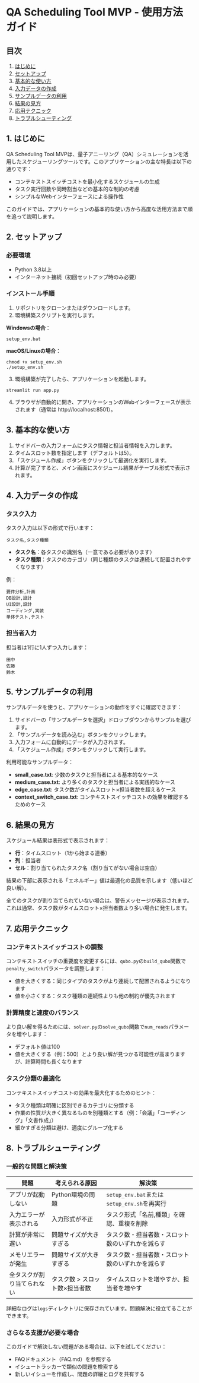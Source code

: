 # QA Scheduling Tool MVP - 使用方法ガイド

## 目次

1. [はじめに](#1-はじめに)
2. [セットアップ](#2-セットアップ)
3. [基本的な使い方](#3-基本的な使い方)
4. [入力データの作成](#4-入力データの作成)
5. [サンプルデータの利用](#5-サンプルデータの利用)
6. [結果の見方](#6-結果の見方)
7. [応用テクニック](#7-応用テクニック)
8. [トラブルシューティング](#8-トラブルシューティング)

## 1. はじめに

QA Scheduling Tool MVPは、量子アニーリング（QA）シミュレーションを活用したスケジューリングツールです。このアプリケーションの主な特長は以下の通りです：

- コンテキストスイッチコストを最小化するスケジュールの生成
- タスク実行回数や同時割当などの基本的な制約の考慮
- シンプルなWebインターフェースによる操作性

このガイドでは、アプリケーションの基本的な使い方から高度な活用方法まで順を追って説明します。

## 2. セットアップ

### 必要環境

- Python 3.8以上
- インターネット接続（初回セットアップ時のみ必要）

### インストール手順

1. リポジトリをクローンまたはダウンロードします。
2. 環境構築スクリプトを実行します。

**Windowsの場合**：
```
setup_env.bat
```

**macOS/Linuxの場合**：
```
chmod +x setup_env.sh
./setup_env.sh
```

3. 環境構築が完了したら、アプリケーションを起動します。
```
streamlit run app.py
```

4. ブラウザが自動的に開き、アプリケーションのWebインターフェースが表示されます（通常は http://localhost:8501）。

## 3. 基本的な使い方

1. サイドバーの入力フォームにタスク情報と担当者情報を入力します。
2. タイムスロット数を指定します（デフォルトは5）。
3. 「スケジュール作成」ボタンをクリックして最適化を実行します。
4. 計算が完了すると、メイン画面にスケジュール結果がテーブル形式で表示されます。

## 4. 入力データの作成

### タスク入力

タスク入力は以下の形式で行います：
```
タスク名,タスク種類
```

- **タスク名**：各タスクの識別名（一意である必要があります）
- **タスク種類**：タスクのカテゴリ（同じ種類のタスクは連続して配置されやすくなります）

例：
```
要件分析,計画
DB設計,設計
UI設計,設計
コーディング,実装
単体テスト,テスト
```

### 担当者入力

担当者は1行に1人ずつ入力します：
```
田中
佐藤
鈴木
```

## 5. サンプルデータの利用

サンプルデータを使うと、アプリケーションの動作をすぐに確認できます：

1. サイドバーの「サンプルデータを選択」ドロップダウンからサンプルを選びます。
2. 「サンプルデータを読み込む」ボタンをクリックします。
3. 入力フォームに自動的にデータが入力されます。
4. 「スケジュール作成」ボタンをクリックして実行します。

利用可能なサンプルデータ：
- **small_case.txt**: 少数のタスクと担当者による基本的なケース
- **medium_case.txt**: より多くのタスクと担当者による実践的なケース
- **edge_case.txt**: タスク数がタイムスロット×担当者数を超えるケース
- **context_switch_case.txt**: コンテキストスイッチコストの効果を確認するためのケース

## 6. 結果の見方

スケジュール結果は表形式で表示されます：
- **行**：タイムスロット（1から始まる連番）
- **列**：担当者
- **セル**：割り当てられたタスク名（割り当てがない場合は空白）

結果の下部に表示される「エネルギー」値は最適化の品質を示します（低いほど良い解）。

全てのタスクが割り当てられていない場合は、警告メッセージが表示されます。これは通常、タスク数がタイムスロット×担当者数より多い場合に発生します。

## 7. 応用テクニック

### コンテキストスイッチコストの調整

コンテキストスイッチの重要度を変更するには、`qubo.py`の`build_qubo`関数で`penalty_switch`パラメータを調整します：
- 値を大きくする：同じタイプのタスクがより連続して配置されるようになります
- 値を小さくする：タスク種類の連続性よりも他の制約が優先されます

### 計算精度と速度のバランス

より良い解を得るためには、`solver.py`の`solve_qubo`関数で`num_reads`パラメータを増やします：
- デフォルト値は100
- 値を大きくする（例：500）とより良い解が見つかる可能性が高まりますが、計算時間も長くなります

### タスク分類の最適化

コンテキストスイッチコストの効果を最大化するためのヒント：
- タスク種類は明確に区別できるカテゴリに分類する
- 作業の性質が大きく異なるものを別種類とする（例：「会議」「コーディング」「文書作成」）
- 細かすぎる分類は避け、適度にグループ化する

## 8. トラブルシューティング

### 一般的な問題と解決策

| 問題 | 考えられる原因 | 解決策 |
|------|----------------|--------|
| アプリが起動しない | Python環境の問題 | `setup_env.bat`または`setup_env.sh`を再実行 |
| 入力エラーが表示される | 入力形式が不正 | タスク形式「名前,種類」を確認、重複を削除 |
| 計算が非常に遅い | 問題サイズが大きすぎる | タスク数・担当者数・スロット数のいずれかを減らす |
| メモリエラーが発生 | 問題サイズが大きすぎる | タスク数・担当者数・スロット数のいずれかを減らす |
| 全タスクが割り当てられない | タスク数 > スロット数×担当者数 | タイムスロットを増やすか、担当者を増やす |

詳細なログは`logs`ディレクトリに保存されています。問題解決に役立てることができます。

### さらなる支援が必要な場合

このガイドで解決しない問題がある場合は、以下を試してください：
- FAQドキュメント（FAQ.md）を参照する
- イシュートラッカーで類似の問題を検索する
- 新しいイシューを作成し、問題の詳細とログを共有する